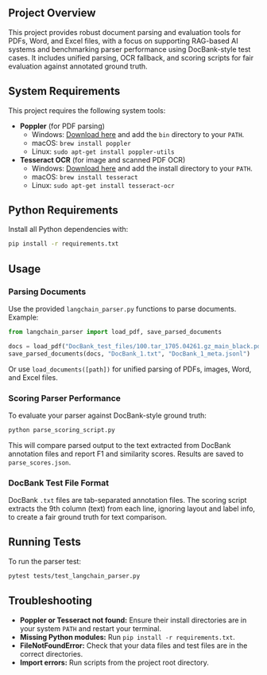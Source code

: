 ## Project Overview
This project provides robust document parsing and evaluation tools for PDFs, Word, and Excel files, with a focus on supporting RAG-based AI systems and benchmarking parser performance using DocBank-style test cases. It includes unified parsing, OCR fallback, and scoring scripts for fair evaluation against annotated ground truth.

## System Requirements
This project requires the following system tools:

- **Poppler** (for PDF parsing)
    - Windows: [Download here](https://github.com/oschwartz10612/poppler-windows/releases/) and add the `bin` directory to your `PATH`.
    - macOS: `brew install poppler`
    - Linux: `sudo apt-get install poppler-utils`
- **Tesseract OCR** (for image and scanned PDF OCR)
    - Windows: [Download here](https://github.com/UB-Mannheim/tesseract/wiki) and add the install directory to your `PATH`.
    - macOS: `brew install tesseract`
    - Linux: `sudo apt-get install tesseract-ocr`

## Python Requirements
Install all Python dependencies with:
```bash
pip install -r requirements.txt
```

## Usage

### Parsing Documents
Use the provided `langchain_parser.py` functions to parse documents. Example:
```python
from langchain_parser import load_pdf, save_parsed_documents

docs = load_pdf("DocBank_test_files/100.tar_1705.04261.gz_main_black.pdf")
save_parsed_documents(docs, "DocBank_1.txt", "DocBank_1_meta.jsonl")
```
Or use `load_documents([path])` for unified parsing of PDFs, images, Word, and Excel files.

### Scoring Parser Performance
To evaluate your parser against DocBank-style ground truth:
```bash
python parse_scoring_script.py
```
This will compare parsed output to the text extracted from DocBank annotation files and report F1 and similarity scores. Results are saved to `parse_scores.json`.

### DocBank Test File Format
DocBank `.txt` files are tab-separated annotation files. The scoring script extracts the 9th column (text) from each line, ignoring layout and label info, to create a fair ground truth for text comparison.

## Running Tests
To run the parser test:
```bash
pytest tests/test_langchain_parser.py
```

## Troubleshooting
- **Poppler or Tesseract not found:** Ensure their install directories are in your system `PATH` and restart your terminal.
- **Missing Python modules:** Run `pip install -r requirements.txt`.
- **FileNotFoundError:** Check that your data files and test files are in the correct directories.
- **Import errors:** Run scripts from the project root directory.



